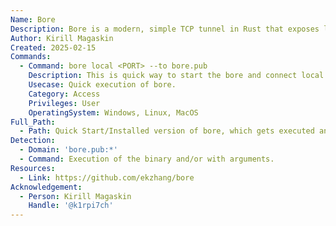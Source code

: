 ```yaml
---
Name: Bore
Description: Bore is a modern, simple TCP tunnel in Rust that exposes local ports to a remote server, bypassing standard NAT connection firewalls.
Author: Kirill Magaskin
Created: 2025-02-15
Commands:
  - Command: bore local <PORT> --to bore.pub
    Description: This is quick way to start the bore and connect local PORT to the public internet at bore.pub:<PORT>, where the port number is assigned randomly.
    Usecase: Quick execution of bore.
    Category: Access
    Privileges: User
    OperatingSystem: Windows, Linux, MacOS
Full_Path:
  - Path: Quick Start/Installed version of bore, which gets executed anywhere on the system.
Detection:
  - Domain: 'bore.pub:*'
  - Command: Execution of the binary and/or with arguments.
Resources:
  - Link: https://github.com/ekzhang/bore
Acknowledgement:
  - Person: Kirill Magaskin
    Handle: '@k1rpi7ch'
---
```

